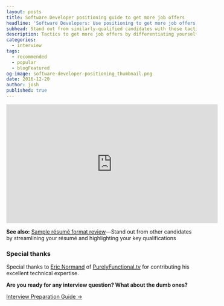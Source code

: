 ```yaml
---
layout: posts
title: Software Developer positioning guide to get more job offers
headline: 'Software Developers: Use positioning to get more job offers'
subhead: Stand out from similarly-qualified candidates with these tactics
description: Tactics to get more job offers by differentiating yourself from other candidates
categories:
  - interview
tags:
  - recommended
  - popular
  - blogFeatured
og-image: software-developer-positioning_thumbnail.png
date: 2016-12-20
author: josh
published: true
---
```

<iframe width="560" height="315" src="https://www.youtube.com/embed/b4pKH_mvlVo" title="Software Developer positioning to get more job offers" frameborder="0" allow="accelerometer; autoplay; clipboard-write; encrypted-media; gyroscope; picture-in-picture" allowfullscreen></iframe>

**See also:** [Sample résumé format review](/sample-resume-format-review/)—Stand out from other candidates by streamlining your résumé and highlighting your key qualifications

### Special thanks

Special thanks to [Eric Normand](https://twitter.com/ericnormand) of [PurelyFunctional.tv](https://purelyfunctional.tv) for contributing his excellent technical expertise.

<div class='guide-link'>
<p><strong>Are you ready for any interview question? What about the dumb ones?</strong></p>
<p><a href="/interview-preparation-guide/">Interview Preparation Guide →</a></p>
</div>

<div class="inline-ad hidden"></div>